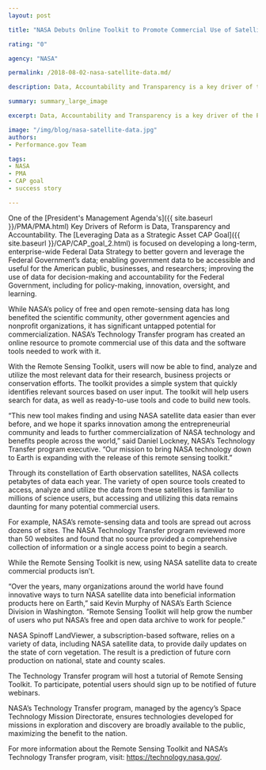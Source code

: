 ```yaml
---
layout: post

title: "NASA Debuts Online Toolkit to Promote Commercial Use of Satellite Data"

rating: "0"

agency: "NASA"

permalink: /2018-08-02-nasa-satellite-data.md/

description: Data, Accountability and Transparency is a key driver of the President's Management Agenda. NASA is advancing this priority through a new online resource that promotes commercial use of remote-sensing data.

summary: summary_large_image

excerpt: Data, Accountability and Transparency is a key driver of the President's Management Agenda. NASA is advancing this priority through a new online resource that promotes commercial use of remote-sensing data.

image: "/img/blog/nasa-satellite-data.jpg"
authors:
- Performance.gov Team

tags:
- NASA
- PMA
- CAP goal
- success story

---
```


One of the [President's Management Agenda's]({{  site.baseurl  }}/PMA/PMA.html) Key Drivers of Reform is Data, Transparency and Accountability. The [Leveraging Data as a Strategic Asset CAP Goal]({{  site.baseurl  }}/CAP/CAP_goal_2.html) is focused on developing a long-term, enterprise-wide Federal Data Strategy to better govern and leverage the Federal Government’s data; enabling government data to be accessible and useful for the American public, businesses, and researchers; improving the use of data for decision-making and accountability for the Federal Government, including for policy-making, innovation, oversight, and learning.

While NASA’s policy of free and open remote-sensing data has long benefited the scientific community, other government agencies and nonprofit organizations, it has significant untapped potential for commercialization. NASA’s Technology Transfer program has created an online resource to promote commercial use of this data and the software tools needed to work with it.

With the Remote Sensing Toolkit, users will now be able to find, analyze and utilize the most relevant data for their research, business projects or conservation efforts. The toolkit provides a simple system that quickly identifies relevant sources based on user input. The toolkit will help users search for data, as well as ready-to-use tools and code to build new tools.

“This new tool makes finding and using NASA satellite data easier than ever before, and we hope it sparks innovation among the entrepreneurial community and leads to further commercialization of NASA technology and benefits people across the world,” said Daniel Lockney, NASA’s Technology Transfer program executive. “Our mission to bring NASA technology down to Earth is expanding with the release of this remote sensing toolkit.”

Through its constellation of Earth observation satellites, NASA collects petabytes of data each year. The variety of open source tools created to access, analyze and utilize the data from these satellites is familiar to millions of science users, but accessing and utilizing this data remains daunting for many potential commercial users.

For example, NASA’s remote-sensing data and tools are spread out across dozens of sites. The NASA Technology Transfer program reviewed more than 50 websites and found that no source provided a comprehensive collection of information or a single access point to begin a search.

While the Remote Sensing Toolkit is new, using NASA satellite data to create commercial products isn’t.

“Over the years, many organizations around the world have found innovative ways to turn NASA satellite data into beneficial information products here on Earth,” said Kevin Murphy of NASA’s Earth Science Division in Washington. “Remote Sensing Toolkit will help grow the number of users who put NASA’s free and open data archive to work for people.”  

NASA Spinoff LandViewer, a subscription-based software, relies on a variety of data, including NASA satellite data, to provide daily updates on the state of corn vegetation. The result is a prediction of future corn production on national, state and county scales.

The Technology Transfer program will host a tutorial of Remote Sensing Toolkit. To participate, potential users should sign up to be notified of future webinars.

NASA’s Technology Transfer program, managed by the agency’s Space Technology Mission Directorate, ensures technologies developed for missions in exploration and discovery are broadly available to the public, maximizing the benefit to the nation.

For more information about the Remote Sensing Toolkit and NASA’s Technology Transfer program, visit: <a href="https://technology.nasa.gov/" target="_blank">https://technology.nasa.gov/</a>.

